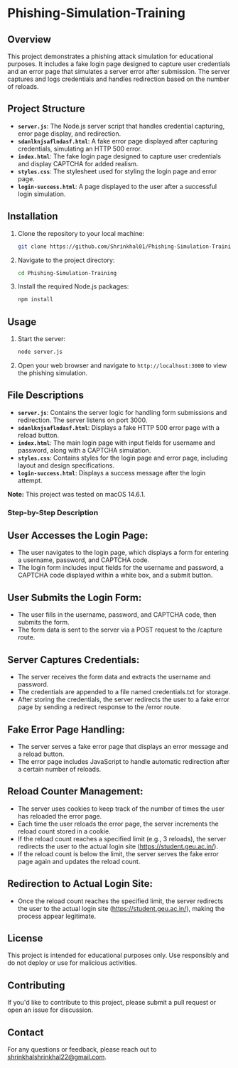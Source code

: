 # Phishing-Simulation-Training

## Overview

This project demonstrates a phishing attack simulation for educational purposes. It includes a fake login page designed to capture user credentials and an error page that simulates a server error after submission. The server captures and logs credentials and handles redirection based on the number of reloads.

## Project Structure

- **`server.js`**: The Node.js server script that handles credential capturing, error page display, and redirection.
- **`sdanlknjsaflndasf.html`**: A fake error page displayed after capturing credentials, simulating an HTTP 500 error.
- **`index.html`**: The fake login page designed to capture user credentials and display CAPTCHA for added realism.
- **`styles.css`**: The stylesheet used for styling the login page and error page.
- **`login-success.html`**: A page displayed to the user after a successful login simulation.

## Installation

1. Clone the repository to your local machine:
    ```bash
    git clone https://github.com/Shrinkhal01/Phishing-Simulation-Training.git
    ```
2. Navigate to the project directory:
    ```bash
    cd Phishing-Simulation-Training
    ```
3. Install the required Node.js packages:
    ```bash
    npm install
    ```

## Usage

1. Start the server:
    ```bash
    node server.js
    ```
2. Open your web browser and navigate to `http://localhost:3000` to view the phishing simulation.

## File Descriptions

- **`server.js`**: Contains the server logic for handling form submissions and redirection. The server listens on port 3000.
- **`sdanlknjsaflndasf.html`**: Displays a fake HTTP 500 error page with a reload button.
- **`index.html`**: The main login page with input fields for username and password, along with a CAPTCHA simulation.
- **`styles.css`**: Contains styles for the login page and error page, including layout and design specifications.
- **`login-success.html`**: Displays a success message after the login attempt.



**Note:** This project was tested on macOS 14.6.1.

### Step-by-Step Description
## User Accesses the Login Page:

- The user navigates to the login page, which displays a form for entering a username, password, and CAPTCHA code.
- The login form includes input fields for the username and password, a CAPTCHA code displayed within a white box, and a submit button.


## User Submits the Login Form:

- The user fills in the username, password, and CAPTCHA code, then submits the form.
- The form data is sent to the server via a POST request to the /capture route.


## Server Captures Credentials:

- The server receives the form data and extracts the username and password.
- The credentials are appended to a file named credentials.txt for storage.
- After storing the credentials, the server redirects the user to a fake error page by sending a redirect response to the /error route.


## Fake Error Page Handling:

- The server serves a fake error page that displays an error message and a reload button.
- The error page includes JavaScript to handle automatic redirection after a certain number of reloads.


## Reload Counter Management:

- The server uses cookies to keep track of the number of times the user has reloaded the error page.
- Each time the user reloads the error page, the server increments the reload count stored in a cookie.
- If the reload count reaches a specified limit (e.g., 3 reloads), the server redirects the user to the actual login site (https://student.geu.ac.in/).
- If the reload count is below the limit, the server serves the fake error page again and updates the reload count.


## Redirection to Actual Login Site:

- Once the reload count reaches the specified limit, the server redirects the user to the actual login site (https://student.geu.ac.in/), making the process appear legitimate.

## License

This project is intended for educational purposes only. Use responsibly and do not deploy or use for malicious activities.

## Contributing

If you'd like to contribute to this project, please submit a pull request or open an issue for discussion.

## Contact

For any questions or feedback, please reach out to [shrinkhalshrinkhal22@gmail.com](mailto:shrinkhalshrinkhal22@gmail.com).
